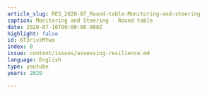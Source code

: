 ```yaml
---
article_slug: RES_2020-07_Round-table-Monitoring-and-steering
caption: Monitoring and Steering - Round table
date: 2020-07-16T00:00:00.000Z
highlight: false
id: 6T3rivzMYwo
index: 0
issue: content/issues/assessing-resilience.md
language: English
type: youtube
years: 2020

---
```

